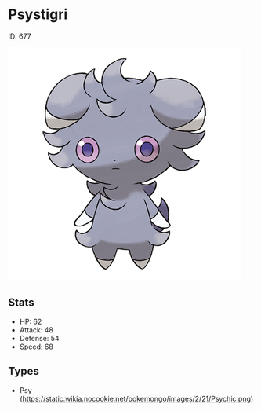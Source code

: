 # Psystigri


ID: 677

![](https://raw.githubusercontent.com/PokeAPI/sprites/master/sprites/pokemon/other/official-artwork/677.png "Psystigri")

## Stats


 - HP: 62
 - Attack: 48
 - Defense: 54
 - Speed: 68

## Types


 - Psy (https://static.wikia.nocookie.net/pokemongo/images/2/21/Psychic.png)
